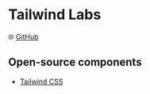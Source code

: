 # Tailwind Labs

🌐 [GitHub](https://github.com/tailwindlabs)

## Open-source components

* [Tailwind CSS](tailwind-css.md)
